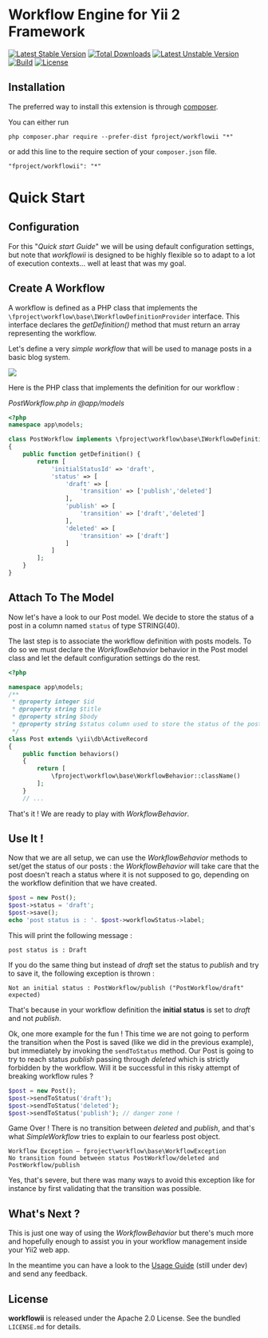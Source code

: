 # Workflow Engine for Yii 2 Framework
[![Latest Stable Version](https://poser.pugx.org/fproject/workflowii/v/stable)](https://packagist.org/packages/fproject/workflowii)
[![Total Downloads](https://poser.pugx.org/fproject/workflowii/downloads)](https://packagist.org/packages/fproject/workflowii)
[![Latest Unstable Version](https://poser.pugx.org/fproject/workflowii/v/unstable)](https://packagist.org/packages/fproject/workflowii)
[![Build](https://travis-ci.org/fproject/workflowii.svg?branch=master)](https://travis-ci.org/fproject/workflowii)
[![License](https://poser.pugx.org/fproject/workflowii/license)](https://packagist.org/packages/fproject/workflowii)

## Installation

The preferred way to install this extension is through [composer](http://getcomposer.org/download/).

You can either run

```
php composer.phar require --prefer-dist fproject/workflowii "*"
```

or add this line to the require section of your `composer.json` file.
```
"fproject/workflowii": "*"
```

# Quick Start 

## Configuration

For this "*Quick start Guide*" we will be using default configuration settings, but note that *workflowii* is designed to be highly
flexible so to adapt to a lot of execution contexts... well at least that was my goal.

## Create A Workflow
 
A workflow is defined as a PHP class that implements the `\fproject\workflow\base\IWorkflowDefinitionProvider` interface. This interface
declares the *getDefinition()* method that must return an array representing the workflow. 

Let's define a very *simple workflow* that will be used to manage posts in a basic blog system.

<img src="guide/images/workflow1.png"/>

Here is the PHP class that implements the definition for our workflow :

*PostWorkflow.php in @app/models*
```php
<?php
namespace app\models;

class PostWorkflow implements \fproject\workflow\base\IWorkflowDefinitionProvider 
{
	public function getDefinition() {
		return [
			'initialStatusId' => 'draft',
			'status' => [
				'draft' => [
					'transition' => ['publish','deleted']
				],
				'publish' => [
					'transition' => ['draft','deleted']
				],
				'deleted' => [
					'transition' => ['draft']
				]
			]
		];
	}
}
```

## Attach To The Model

Now let's have a look to our Post model. We decide to store the status of a post in a column named `status` of type STRING(40). 

The last step is to associate the workflow definition with posts models. To do so we must declare the *WorkflowBehavior* behavior 
in the Post model class and let the default configuration settings do the rest.
 
```php
<?php

namespace app\models;
/**
 * @property integer $id
 * @property string $title
 * @property string $body
 * @property string $status column used to store the status of the post
 */
class Post extends \yii\db\ActiveRecord
{
    public function behaviors()
    {
    	return [
			\fproject\workflow\base\WorkflowBehavior::className()
    	];
    }
    // ...
```

That's it ! We are ready to play with *WorkflowBehavior*.

## Use It !

Now that we are all setup, we can use the *WorkflowBehavior* methods to set/get the status of our posts : the *WorkflowBehavior* will 
take care that the post doesn't reach a status where it is not supposed to go, depending on the workflow definition that we have created.

```php
$post = new Post();
$post->status = 'draft';
$post->save();
echo 'post status is : '. $post->workflowStatus->label;
```
This will print the following message :

	post status is : Draft
	 
If you do the same thing but instead of *draft* set the status to *publish* and try to save it, the following exception is thrown :

	Not an initial status : PostWorkflow/publish ("PostWorkflow/draft" expected)

That's because in your workflow definition the **initial status** is  set to *draft* and not *publish*.

Ok, one more example for the fun ! This time we are not going to perform the transition when the Post is saved (like we did in the previous
example), but immediately by invoking the `sendToStatus` method. Our Post is going to try to reach status *publish* passing through *deleted* 
which is strictly forbidden by the workflow. Will it be successful in this risky attempt of breaking workflow rules ?   

```php
$post = new Post();
$post->sendToStatus('draft');
$post->sendToStatus('deleted');
$post->sendToStatus('publish');	// danger zone !
```

Game Over ! There is no transition between *deleted* and *publish*, and that's what *SimpleWorkflow* tries to explain to our
fearless post object.

	Workflow Exception – fproject\workflow\base\WorkflowException
	No transition found between status PostWorkflow/deleted and PostWorkflow/publish
	
Yes, that's severe, but there was many ways to avoid this exception like for instance by first validating that the transition was possible. 

## What's Next ?

This is just one way of using the *WorkflowBehavior* but there's much more and hopefully enough to assist you
in your workflow management inside your Yii2 web app.

In the meantime you can have a look to the [Usage Guide](guide) (still under dev) and send any feedback. 


License
-------

**workflowii** is released under the Apache 2.0 License. See the bundled `LICENSE.md` for details.
